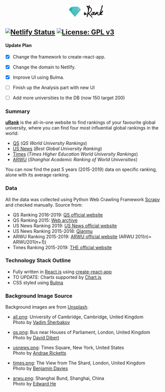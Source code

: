 <p align="center">
	<a href="https://urank.netlify.com">
    	<img alt="uRank" src="urank/src/static/logo.png" width="120" />
	</a>
	<br />
</p>

[![Netlify Status](https://api.netlify.com/api/v1/badges/d322113a-ae2c-4533-b8f0-9f2b676ea3b1/deploy-status)](https://app.netlify.com/sites/urank/deploys)
[![License: GPL v3](https://img.shields.io/badge/License-GPLv3-blue.svg)](https://www.gnu.org/licenses/gpl-3.0)
---

#### Update Plan 

- [x] Change the framework to create-react-app.
- [x] Change the domain to Netlify.
- [x] Improve UI using Bulma.
- [ ] Finish up the Analysis part with new UI
- [ ] Add more universities to the DB (now 150 target 200)


### Summary

**[uRank](https://urank.netlify.com)** is the all-in-one website to find rankings of your favourite global university, where you can find four most influential global rankings in the world:

- [QS](https://www.topuniversities.com) (*QS World University Rankings*)
- [US News](https://www.usnews.com/education/best-global-universities) (*Best Global University Ranking*)
- [Times](https://www.timeshighereducation.com) (*Times Higher Education World University Rankings*)
- [ARWU](http://www.shanghairanking.com) (*Shanghai Academic Ranking of World Universities*)

You can now find the past 5 years (2015-2019) data on specific ranking, alone with its average ranking.


### Data

All the data was collected using Python Web Crawling Framework [Scrapy](https://scrapy.org) and checked manually. Source from:

* QS Ranking 2016-2019: [QS official website](https://www.topuniversities.com/university-rankings/world-university-rankings/2019)
* QS Ranking 2015: [Web archive](https://web.archive.org)
* US News Ranking 2019: [US News official website](https://www.usnews.com/education/best-global-universities/rankings)
* US News Ranking 2015-2018: [Qianmu](http://www.qianmu.org)
* ARWU Ranking 2015-2019: [ARWU official website](http://www.shanghairanking.com/ARWU2018.html) (ARWU 201(*n*)= ARWU201(*n+1*))
* Times Ranking 2015-2019: [THE official website](https://www.timeshighereducation.com/world-university-rankings/2019/world-ranking#!/page/0/length/25/sort_by/rank/sort_order/asc/cols/stats)


### Technology Stack Outline

* Fully written in [React.js](https://reactjs.org) using [create-react-app](https://github.com/facebook/create-react-app)
* TO UPDATE: Charts supported by [Chart.js](https://www.chartjs.org)
* CSS styled using [Bulma](https://bulma.io)

### Background Image Source

Background images are from [Unsplash](https://unsplash.com).

- [all.png](urank/src/static/all.png): University of Cambridge, Cambridge, United Kingdom  
Photo by [Vadim Sherbakov](https://unsplash.com/@madebyvadim)

- [qs.png](urank/src/static/qs.png): Bus near Houses of Parliament, London, United Kingdom  
Photo by [David Dibert](https://unsplash.com/@dibert)

- [usnews.png](urank/src/static/usnews.png): Times Square, New York, United States  
Photo by [Andrae Ricketts](https://unsplash.com/@drezart)

- [times.png](urank/src/static/times.png): The View from The Shard, London, United Kingdom  
Photo by [Benjamin Davies](https://unsplash.com/@bendavisual)

- [arwu.png](urank/src/static/arwu.png): Shanghai Bund, Shanghai, China  
Photo by [Edward He](https://unsplash.com/@bingham008)
  
